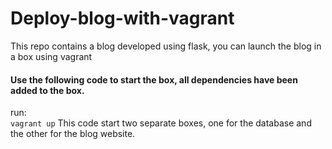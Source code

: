 # Deploy-blog-with-vagrant

This repo contains a blog developed using flask, you can launch the blog in a box using vagrant
#### Use the following code to start the box, all dependencies have been added to the box.
run: \
`vagrant up`
This code start two separate boxes, one for the database and the other for the blog website.
